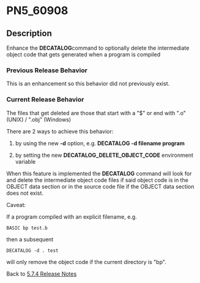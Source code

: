 # PN5_60908

<PageHeader />

## Description

Enhance the **DECATALOG**command to optionally delete the intermediate object code that gets generated when a program is compiled

### Previous Release Behavior

This is an enhancement so this behavior did not previously exist.

### Current Release Behavior

The files that get deleted are those that start with a "$" or end with ".o" (UNIX) / ".obj" (Windows)

There are 2 ways to achieve this behavior:

1) by using the new **-d** option, e.g. **DECATALOG -d filename program**

2) by setting the new **DECATALOG\_DELETE\_OBJECT\_CODE** environment variable

When this feature is implemented the **DECATALOG** command will look for and delete the intermediate object code files if said object code is in the OBJECT data section or in the source code file if the OBJECT data section does not exist.

Caveat:

If a program compiled with an explicit filename, e.g.

```
BASIC bp test.b
```

then a subsequent

```
DECATALOG -d . test
```

will only remove the object code if the current directory is "bp".

Back to [5.7.4 Release Notes](./../jbase-5.7.4-release-notes/README.md)
  
<PageFooter />
